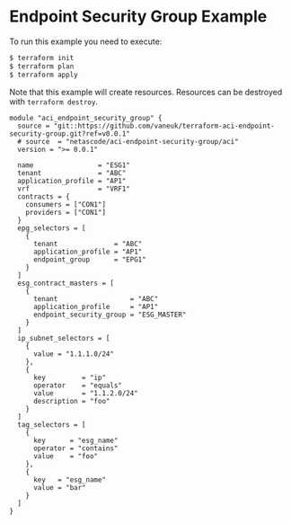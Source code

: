 <!-- BEGIN_TF_DOCS -->
# Endpoint Security Group Example

To run this example you need to execute:

```bash
$ terraform init
$ terraform plan
$ terraform apply
```

Note that this example will create resources. Resources can be destroyed with `terraform destroy`.

```hcl
module "aci_endpoint_security_group" {
  source = "git::https://github.com/vaneuk/terraform-aci-endpoint-security-group.git?ref=v0.0.1"
  # source  = "netascode/aci-endpoint-security-group/aci"
  version = ">= 0.0.1"

  name                = "ESG1"
  tenant              = "ABC"
  application_profile = "AP1"
  vrf                 = "VRF1"
  contracts = {
    consumers = ["CON1"]
    providers = ["CON1"]
  }
  epg_selectors = [
    {
      tenant              = "ABC"
      application_profile = "AP1"
      endpoint_group      = "EPG1"
    }
  ]
  esg_contract_masters = [
    {
      tenant                  = "ABC"
      application_profile     = "AP1"
      endpoint_security_group = "ESG_MASTER"
    }
  ]
  ip_subnet_selectors = [
    {
      value = "1.1.1.0/24"
    },
    {
      key         = "ip"
      operator    = "equals"
      value       = "1.1.2.0/24"
      description = "foo"
    }
  ]
  tag_selectors = [
    {
      key      = "esg_name"
      operator = "contains"
      value    = "foo"
    },
    {
      key   = "esg_name"
      value = "bar"
    }
  ]
}

```
<!-- END_TF_DOCS -->